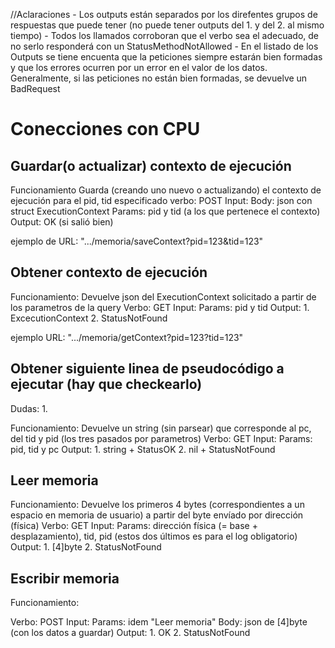 //Aclaraciones
    - Los outputs están separados por los direfentes grupos de respuestas que puede tener (no puede tener outputs del 1. y del 2. al mismo tiempo)
    - Todos los llamados corroboran que el verbo sea el adecuado, de no serlo responderá con un StatusMethodNotAllowed
    - En el listado de los Outputs se tiene encuenta que la peticiones siempre estarán bien formadas y que los errores ocurren por un error en el valor de los datos.
      Generalmente, si las peticiones no están bien formadas, se devuelve un BadRequest

# Conecciones con CPU

## Guardar(o actualizar) contexto de ejecución
Funcionamiento
    Guarda (creando uno nuevo o actualizando) el contexto de ejecución para el pid, tid especificado
verbo: POST
Input:
    Body: json con struct ExecutionContext
    Params: pid y tid (a los que pertenece el contexto)
Output:
    OK (si salió bien)

ejemplo de URL: ".../memoria/saveContext?pid=123&tid=123"


## Obtener contexto de ejecución
Funcionamiento:
    Devuelve json del ExecutionContext solicitado a partir de los parametros de la query
Verbo: GET
Input:
    Params: pid y tid
Output:
    1. ExcecutionContext
    2. StatusNotFound

ejemplo URL: ".../memoria/getContext?pid=123?tid=123"


## Obtener siguiente linea de pseudocódigo a ejecutar (hay que checkearlo)
Dudas:
    1. 

Funcionamiento:
    Devuelve un string (sin parsear) que corresponde al pc, del tid y pid (los tres pasados por parametros)
Verbo: GET
Input:
    Params: pid, tid y pc
Output:
    1. string + StatusOK
    2. nil + StatusNotFound




## Leer memoria
Funcionamiento:
    Devuelve los primeros 4 bytes (correspondientes a un espacio en memoria de usuario) a partir del byte envíado por dirección (física)
Verbo: GET
Input:
    Params: dirección física (= base + desplazamiento), tid, pid (estos dos últimos es para el log obligatorio)
Output:
    1. [4]byte
    2. StatusNotFound

## Escribir memoria
Funcionamiento:

Verbo: POST
Input:
    Params: idem "Leer memoria"
    Body: json de [4]byte (con los datos a guardar)
Output:
    1. OK
    2. StatusNotFound
